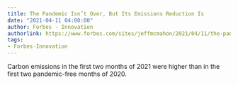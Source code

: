 ```yaml
---
title: The Pandemic Isn’t Over, But Its Emissions Reduction Is
date: "2021-04-11 04:00:00"
author: Forbes - Innovation
authorlink: https://www.forbes.com/sites/jeffmcmahon/2021/04/11/the-pandemic-isnt-over-but-its-emissions-drop-is/
tags:
- Forbes-Innovation
---
```

Carbon emissions in the first two months of 2021 were higher than in the first two pandemic-free months of 2020.